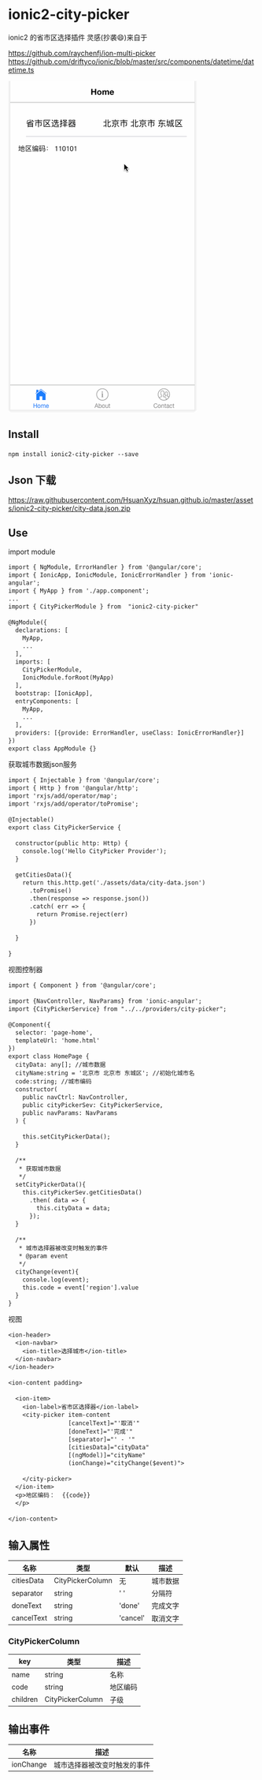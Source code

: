 # ionic2-city-picker
ionic2 的省市区选择插件
灵感(抄袭😄)来自于

https://github.com/raychenfj/ion-multi-picker
https://github.com/driftyco/ionic/blob/master/src/components/datetime/datetime.ts

![](https://github.com/HsuanXyz/hsuan.github.io/blob/master/assets/ionic2-city-picker/%E5%9C%B0%E5%8C%BA%E9%80%89%E6%8B%A9.gif?raw=true)

## Install
`npm install ionic2-city-picker --save`

## Json 下载
https://raw.githubusercontent.com/HsuanXyz/hsuan.github.io/master/assets/ionic2-city-picker/city-data.json.zip

## Use
import module
```
import { NgModule, ErrorHandler } from '@angular/core';
import { IonicApp, IonicModule, IonicErrorHandler } from 'ionic-angular';
import { MyApp } from './app.component';
...
import { CityPickerModule } from  "ionic2-city-picker"

@NgModule({
  declarations: [
    MyApp,
    ...
  ],
  imports: [
    CityPickerModule,
    IonicModule.forRoot(MyApp)
  ],
  bootstrap: [IonicApp],
  entryComponents: [
    MyApp,
    ...
  ],
  providers: [{provide: ErrorHandler, useClass: IonicErrorHandler}]
})
export class AppModule {}
```
获取城市数据json服务
```
import { Injectable } from '@angular/core';
import { Http } from '@angular/http';
import 'rxjs/add/operator/map';
import 'rxjs/add/operator/toPromise';

@Injectable()
export class CityPickerService {

  constructor(public http: Http) {
    console.log('Hello CityPicker Provider');
  }

  getCitiesData(){
    return this.http.get('./assets/data/city-data.json')
      .toPromise()
      .then(response => response.json())
      .catch( err => {
        return Promise.reject(err)
      })

  }

}
```
视图控制器
```
import { Component } from '@angular/core';

import {NavController, NavParams} from 'ionic-angular';
import {CityPickerService} from "../../providers/city-picker";

@Component({
  selector: 'page-home',
  templateUrl: 'home.html'
})
export class HomePage {
  cityData: any[]; //城市数据
  cityName:string = '北京市 北京市 东城区'; //初始化城市名
  code:string; //城市编码
  constructor(
    public navCtrl: NavController,
    public cityPickerSev: CityPickerService,
    public navParams: NavParams
  ) {

    this.setCityPickerData();
  }

  /**
   * 获取城市数据
   */
  setCityPickerData(){
    this.cityPickerSev.getCitiesData()
      .then( data => {
        this.cityData = data;
      });
  }

  /**
   * 城市选择器被改变时触发的事件
   * @param event
   */
  cityChange(event){
    console.log(event);
    this.code = event['region'].value
  }
}

```
视图
```
<ion-header>
  <ion-navbar>
    <ion-title>选择城市</ion-title>
  </ion-navbar>
</ion-header>

<ion-content padding>

  <ion-item>
    <ion-label>省市区选择器</ion-label>
    <city-picker item-content
                 [cancelText]="'取消'"
                 [doneText]="'完成'"
                 [separator]="' - '"
                 [citiesData]="cityData"
                 [(ngModel)]="cityName"
                 (ionChange)="cityChange($event)">

    </city-picker>
  </ion-item>
  <p>地区编码：  {{code}}
  </p>

</ion-content>

```
## 输入属性
| 名称          |  类型 | 默认   | 描述 |
| ------------- | ------- | ------- | ----------- |
| citiesData     |CityPickerColumn     | 无  | 城市数据   |
| separator     |string     | ' '  | 分隔符   |
| doneText     |string     |  'done'  | 完成文字   |
| cancelText     |string     |  'cancel'  | 取消文字   |

### CityPickerColumn
| key | 类型 | 描述 |
| --- | --- | --- |
| name | string | 名称 |
| code | string | 地区编码 |
| children | CityPickerColumn | 子级 |

## 输出事件
| 名称       | 描述 |
| ---------- | --- |
|ionChange | 城市选择器被改变时触发的事件 |
